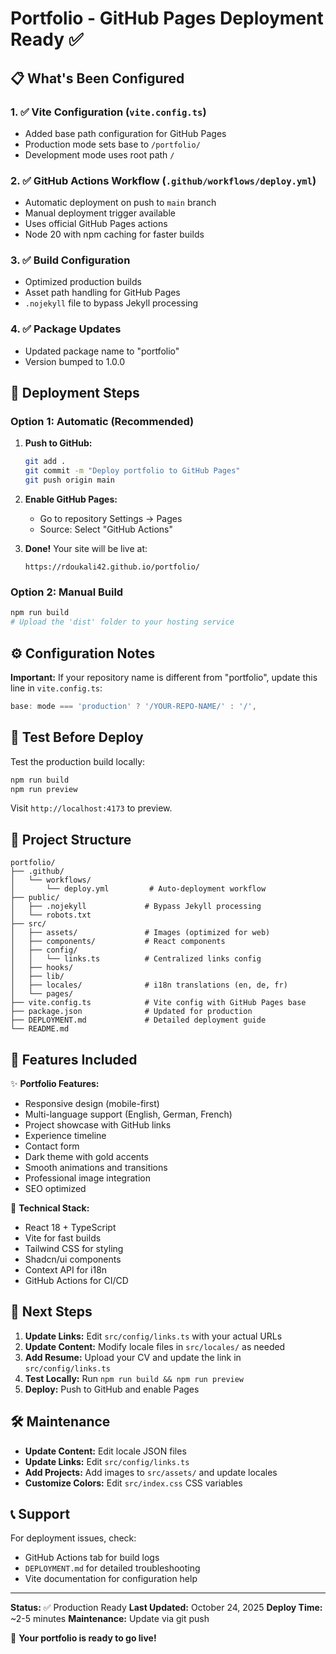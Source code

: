 # Portfolio - GitHub Pages Deployment Ready ✅

## 📋 What's Been Configured

### 1. ✅ Vite Configuration (`vite.config.ts`)
- Added base path configuration for GitHub Pages
- Production mode sets base to `/portfolio/`
- Development mode uses root path `/`

### 2. ✅ GitHub Actions Workflow (`.github/workflows/deploy.yml`)
- Automatic deployment on push to `main` branch
- Manual deployment trigger available
- Uses official GitHub Pages actions
- Node 20 with npm caching for faster builds

### 3. ✅ Build Configuration
- Optimized production builds
- Asset path handling for GitHub Pages
- `.nojekyll` file to bypass Jekyll processing

### 4. ✅ Package Updates
- Updated package name to "portfolio"
- Version bumped to 1.0.0

## 🚀 Deployment Steps

### Option 1: Automatic (Recommended)

1. **Push to GitHub:**
   ```bash
   git add .
   git commit -m "Deploy portfolio to GitHub Pages"
   git push origin main
   ```

2. **Enable GitHub Pages:**
   - Go to repository Settings → Pages
   - Source: Select "GitHub Actions"

3. **Done!** Your site will be live at:
   ```
   https://rdoukali42.github.io/portfolio/
   ```

### Option 2: Manual Build

```bash
npm run build
# Upload the 'dist' folder to your hosting service
```

## ⚙️ Configuration Notes

**Important:** If your repository name is different from "portfolio", update this line in `vite.config.ts`:

```typescript
base: mode === 'production' ? '/YOUR-REPO-NAME/' : '/',
```

## 🧪 Test Before Deploy

Test the production build locally:

```bash
npm run build
npm run preview
```

Visit `http://localhost:4173` to preview.

## 📁 Project Structure

```
portfolio/
├── .github/
│   └── workflows/
│       └── deploy.yml         # Auto-deployment workflow
├── public/
│   ├── .nojekyll             # Bypass Jekyll processing
│   └── robots.txt
├── src/
│   ├── assets/               # Images (optimized for web)
│   ├── components/           # React components
│   ├── config/
│   │   └── links.ts          # Centralized links config
│   ├── hooks/
│   ├── lib/
│   ├── locales/              # i18n translations (en, de, fr)
│   └── pages/
├── vite.config.ts            # Vite config with GitHub Pages base
├── package.json              # Updated for production
├── DEPLOYMENT.md             # Detailed deployment guide
└── README.md
```

## 🎨 Features Included

✨ **Portfolio Features:**
- Responsive design (mobile-first)
- Multi-language support (English, German, French)
- Project showcase with GitHub links
- Experience timeline
- Contact form
- Dark theme with gold accents
- Smooth animations and transitions
- Professional image integration
- SEO optimized

🔧 **Technical Stack:**
- React 18 + TypeScript
- Vite for fast builds
- Tailwind CSS for styling
- Shadcn/ui components
- Context API for i18n
- GitHub Actions for CI/CD

## 📝 Next Steps

1. **Update Links:** Edit `src/config/links.ts` with your actual URLs
2. **Update Content:** Modify locale files in `src/locales/` as needed
3. **Add Resume:** Upload your CV and update the link in `src/config/links.ts`
4. **Test Locally:** Run `npm run build && npm run preview`
5. **Deploy:** Push to GitHub and enable Pages

## 🛠️ Maintenance

- **Update Content:** Edit locale JSON files
- **Update Links:** Edit `src/config/links.ts`
- **Add Projects:** Add images to `src/assets/` and update locales
- **Customize Colors:** Edit `src/index.css` CSS variables

## 📞 Support

For deployment issues, check:
- GitHub Actions tab for build logs
- `DEPLOYMENT.md` for detailed troubleshooting
- Vite documentation for configuration help

---

**Status:** ✅ Production Ready
**Last Updated:** October 24, 2025
**Deploy Time:** ~2-5 minutes
**Maintenance:** Update via git push

🎉 **Your portfolio is ready to go live!**
